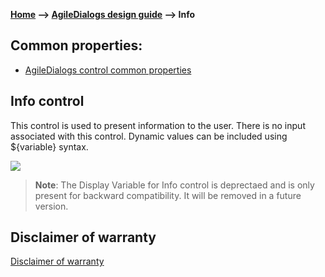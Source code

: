 __[Home](/) --> [AgileDialogs design guide](/guides/AgileDialogs-DesignGuide.md) --> Info__

## Common properties:

- [AgileDialogs control common properties](ControlCommonProperties.md)

## Info control

This control is used to present information to the user. There is no input
associated with this control. Dynamic values can be included using
${variable} syntax.

![](../media/AgileDialogsDesignGuide/Info_01.png)

> __Note__: The Display Variable for Info control is deprectaed and is only present for
backward compatibility. It will be removed in a future version.

## Disclaimer of warranty

[Disclaimer of warranty](DisclaimerOfWarranty.md)

